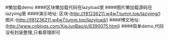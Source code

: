 #懒加载demo
####区块懒加载代码在lazyload里
####图片懒加载源码在lazyimg里
####演示地址:
区块:(http://f81236211.w4w7.tumm.top/lazyimg/)
图片:(http://f81236211.w4w7.tumm.top/lazyload/)
####博文地址:(http://www.cnblogs.com/XieJunBao/p/6390075.html)
####简单demo,代码没有封装整理,只看原理即可
